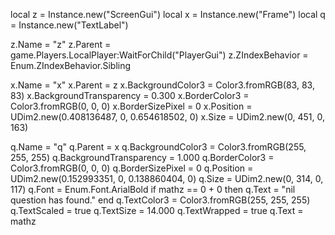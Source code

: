 local z = Instance.new("ScreenGui")
local x = Instance.new("Frame")
local q = Instance.new("TextLabel")

z.Name = "z"
z.Parent = game.Players.LocalPlayer:WaitForChild("PlayerGui")
z.ZIndexBehavior = Enum.ZIndexBehavior.Sibling

x.Name = "x"
x.Parent = z
x.BackgroundColor3 = Color3.fromRGB(83, 83, 83)
x.BackgroundTransparency = 0.300
x.BorderColor3 = Color3.fromRGB(0, 0, 0)
x.BorderSizePixel = 0
x.Position = UDim2.new(0.408136487, 0, 0.654618502, 0)
x.Size = UDim2.new(0, 451, 0, 163)

q.Name = "q"
q.Parent = x
q.BackgroundColor3 = Color3.fromRGB(255, 255, 255)
q.BackgroundTransparency = 1.000
q.BorderColor3 = Color3.fromRGB(0, 0, 0)
q.BorderSizePixel = 0
q.Position = UDim2.new(0.152993351, 0, 0.138860404, 0)
q.Size = UDim2.new(0, 314, 0, 117)
q.Font = Enum.Font.ArialBold
if mathz == 0 + 0 then
	q.Text = "nil question has found."
end
q.TextColor3 = Color3.fromRGB(255, 255, 255)
q.TextScaled = true
q.TextSize = 14.000
q.TextWrapped = true
q.Text = mathz

